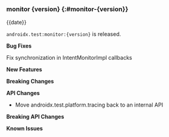 ### monitor {version} {:#monitor-{version}}

{{date}}

`androidx.test:monitor:{version}` is released.

**Bug Fixes**

Fix synchronization in IntentMonitorImpl callbacks

**New Features**

**Breaking Changes**

**API Changes**
* Move androidx.test.platform.tracing back to an internal API

**Breaking API Changes**

**Known Issues**
